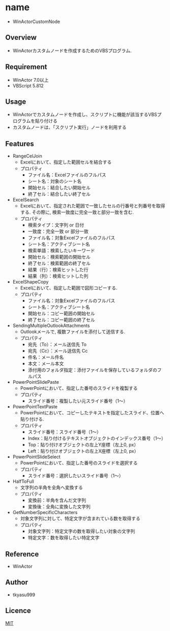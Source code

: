 # name
- WinActorCustomNode

## Overview
- WinActorカスタムノードを作成するためのVBSプログラム.

## Requirement
- WinActor 7.0以上
- VBScript 5.812

## Usage
- WinActorでカスタムノードを作成し、スクリプトに機能が該当するVBSプログラムを貼り付ける
- カスタムノードは、「スクリプト実行」ノードを利用する

## Features
- RangeCelJoin
    - Excelにおいて、指定した範囲セルを結合する
    - プロパティ
        - ファイル名：Excelファイルのフルパス
        - シート名：対象のシート名
        - 開始セル：結合したい開始セル
        - 終了セル：結合したい終了セル
- ExcelSearch
    - Excelにおいて、指定された範囲で一致したセルの行番号と列番号を取得する. その際に, 検索一致度に完全一致と部分一致を含む.
    - プロパティ
        - 検索タイプ：文字列 or 日付
        - 一致度：完全一致 or 部分一致
        - ファイル名：対象Excelファイルのフルパス
        - シート名：アクティブシート名
        - 検索単語：検索したいキーワード
        - 開始セル：検索範囲の開始セル
        - 終了セル：検索範囲の終了セル
        - 結果（行）：検索ヒットした行
        - 結果（列）：検索ヒットした列
- ExcelShapeCopy
    - Excelにおいて、指定した範囲で図形コピーする.
    - プロパティ
        - ファイル名：対象Excelファイルのフルパス
        - シート名：アクティブシート名
        - 開始セル：コピー範囲の開始セル
        - 終了セル：コピー範囲の終了セル
- SendingMultipleOutlookAttachments
    - Outlookメールで, 複数ファイルを添付して送信する.
    - プロパティ
        - 宛先（To）：メール送信先 To
        - 宛先（Cc）：メール送信先 Cc
        - 件名：メール件名
        - 本文：メール本文
        - 添付用のフォルダ指定：添付ファイルを保存しているフォルダのフルパス
- PowerPointSlidePaste
    - PowerPointにおいて、指定した番号のスライドを複製する
    - プロパティ
        - スライド番号：複製したい元スライド番号（1～）
- PowerPointTextPaste
    - PowerPointにおいて、コピーしたテキストを指定したスライド、位置へ貼り付ける.
    - プロパティ
        - スライド番号：スライド番号（1～）
        - Index：貼り付けるテキストオブジェクトのインデックス番号（1～）
        - Top：貼り付けオブジェクトの左上Y座標（左上0, px）
        - Left：貼り付けオブジェクトの左上X座標（左上0, px）
- PowerPointSlideSelect
    - PowerPointにおいて、指定した番号のスライドを選択する
    - プロパティ
        - スライド番号：選択したいスライド番号（1～）
- HalfToFull
    - 文字列の半角を全角へ変換する
    - プロパティ
        - 変換前：半角を含んだ文字列
        - 変換後：全角に変換した文字列
- GetNumberSpecificCharacters
    - 対象文字列に対して、特定文字が含まれている数を取得する
    - プロパティ
        - 対象文字列：特定文字の数を取得したい対象の文字列
        - 特定文字：数を取得したい特定文字

## Reference
- WinActor

## Author
- tkyasu999

## Licence
[MIT](https://github.com/tkyasu999/DebugNodeVbs/blob/main/LICENSE)
